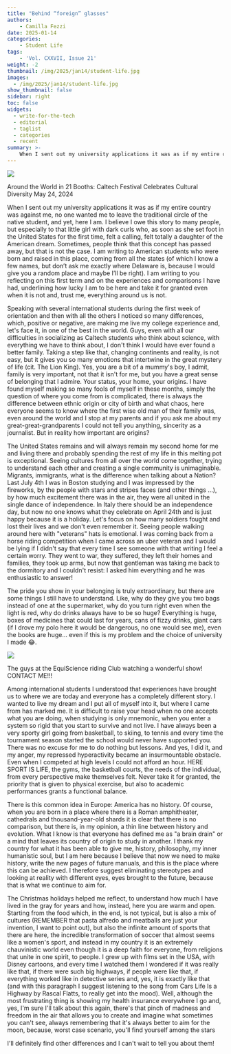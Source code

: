 ```yaml
---
title: "Behind “foreign” glasses"
authors: 
    - Camilla Fezzi
date: 2025-01-14
categories:
    - Student Life
tags:
    - 'Vol. CXXVII, Issue 21'
weight: -2
thumbnail: /img/2025/jan14/student-life.jpg
images:
  - /img/2025/jan14/student-life.jpg
show_thumbnail: false
sidebar: right
toc: false
widgets:
  - write-for-the-tech
  - editorial
  - taglist
  - categories
  - recent
summary: >-
    When I sent out my university applications it was as if my entire country was against me, no one wanted me to leave the traditional circle of the native student, and yet, here I am. I believe I owe this story to many people, but especially to that little girl with dark curls who, as soon as she set foot in the United States for the first time, felt a calling, felt totally a daughter of the American dream. 
---
```



![](/img/2025/jan14/student-life.jpg)

Around the World in 21 Booths: Caltech Festival Celebrates Cultural Diversity May 24, 2024

When I sent out my university applications it was as if my entire country was against me, no one wanted me to leave the traditional circle of the native student, and yet, here I am. I believe I owe this story to many people, but especially to that little girl with dark curls who, as soon as she set foot in the United States for the first time, felt a calling, felt totally a daughter of the American dream. Sometimes, people think that this concept has passed away, but that is not the case. I am writing to American students who were born and raised in this place, coming from all the states (of which I know a few names, but don’t ask me exactly where Delaware is, because I would give you a random place and maybe I’ll be right). I am writing to you reflecting on this first term and on the experiences and comparisons I have had, underlining how lucky I am to be here and take it for granted even when it is not and, trust me, everything around us is not.

Speaking with several international students during the first week of orientation and then with all the others I noticed so many differences, which, positive or negative, are making me live my college experience and, let's face it, in one of the best in the world. Guys, even with all our difficulties in socializing as Caltech students who think about science, with everything we have to think about, I don't think I would have ever found a better family. Taking a step like that, changing continents and reality, is not easy, but it gives you so many emotions that intertwine in the great mystery of life (cit. The Lion King). Yes, you are a bit of a mummy's boy, I admit, family is very important, not that it isn't for me, but you have a great sense of belonging that I admire. Your status, your home, your origins. I have found myself making so many fools of myself in these months, simply the question of where you come from is complicated, there is always the difference between ethnic origin or city of birth and what chaos, here everyone seems to know where the first wise old man of their family was, even around the world and I stop at my parents and if you ask me about my great-great-grandparents I could not tell you anything, sincerity as a journalist. But in reality how important are origins?

The United States remains and will always remain my second home for me and living there and probably spending the rest of my life in this melting pot is exceptional. Seeing cultures from all over the world come together, trying to understand each other and creating a single community is unimaginable. Migrants, immigrants, what is the difference when talking about a Nation? Last July 4th I was in Boston studying and I was impressed by the fireworks, by the people with stars and stripes faces (and other things ...), by how much excitement there was in the air, they were all united in the single dance of independence. In Italy there should be an independence day, but now no one knows what they celebrate on April 24th and is just happy because it is a holiday. Let's focus on how many soldiers fought and lost their lives and we don't even remember it. Seeing people walking around here with "veterans" hats is emotional. I was coming back from a horse riding competition when I came across an uber veteran and I would be lying if I didn't say that every time I see someone with that writing I feel a certain worry. They went to war, they suffered, they left their homes and families, they took up arms, but now that gentleman was taking me back to the dormitory and I couldn't resist: I asked him everything and he was enthusiastic to answer!

The pride you show in your belonging is truly extraordinary, but there are some things I still have to understand. Like, why do they give you two bags instead of one at the supermarket, why do you turn right even when the light is red, why do drinks always have to be so huge? Everything is huge, boxes of medicines that could last for years, cans of fizzy drinks, giant cars (if I drove my polo here it would be dangerous, no one would see me), even the books are huge... even if this is my problem and the choice of university I made 😂.


![](/img/2025/jan14/student-life-2.jpg)

The guys at the EquiScience riding Club watching a wonderful show! CONTACT ME!!! 

Among international students I understood that experiences have brought us to where we are today and everyone has a completely different story. I wanted to live my dream and I put all of myself into it, but where I came from has marked me. It is difficult to raise your head when no one accepts what you are doing, when studying is only mnemonic, when you enter a system so rigid that you start to survive and not live. I have always been a very sporty girl going from basketball, to skiing, to tennis and every time the tournament season started the school would never have supported you. There was no excuse for me to do nothing but lessons. And yes, I did it, and my anger, my repressed hyperactivity became an insurmountable obstacle. Even when I competed at high levels I could not afford an hour. HERE SPORT IS LIFE, the gyms, the basketball courts, the needs of the individual, from every perspective make themselves felt. Never take it for granted, the priority that is given to physical exercise, but also to academic performances grants a functional balance.

There is this common idea in Europe: America has no history. Of course, when you are born in a place where there is a Roman amphitheater, cathedrals and thousand-year-old shards it is clear that there is no comparison, but there is, in my opinion, a thin line between history and evolution. What I know is that everyone has defined me as "a brain drain" or a mind that leaves its country of origin to study in another. I thank my country for what it has been able to give me, history, philosophy, my inner humanistic soul, but I am here because I believe that now we need to make history, write the new pages of future manuals, and this is the place where this can be achieved. I therefore suggest eliminating stereotypes and looking at reality with different eyes, eyes brought to the future, because that is what we continue to aim for.

The Christmas holidays helped me reflect, to understand how much I have lived in the gray for years and how, instead, here you are warm and open. Starting from the food which, in the end, is not typical, but is also a mix of cultures (REMEMBER that pasta alfredo and meatballs are just your invention, I want to point out), but also the infinite amount of sports that there are here, the incredible transformation of soccer that almost seems like a women's sport, and instead in my country it is an extremely chauvinistic world even though it is a deep faith for everyone, from religions that unite in one spirit, to people. I grew up with films set in the USA, with Disney cartoons, and every time I watched them I wondered if it was really like that, if there were such big highways, if people were like that, if everything worked like in detective series and, yes, it is exactly like that (and with this paragraph I suggest listening to the song from Cars Life Is a Highway by Rascal Flatts, to really get into the mood). Well, although the most frustrating thing is showing my health insurance everywhere I go and, yes, I'm sure I'll talk about this again, there's that pinch of madness and freedom in the air that allows you to create and imagine what sometimes you can't see, always remembering that it's always better to aim for the moon, because, worst case scenario, you'll find yourself among the stars

I'll definitely find other differences and I can't wait to tell you about them!
